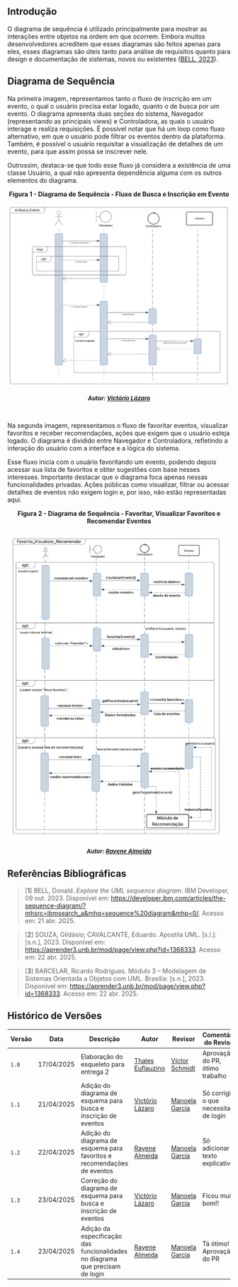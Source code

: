 ## Introdução

O diagrama de sequência é utilizado principalmente para mostrar as interações entre objetos na ordem em que ocorrem. Embora muitos desenvolvedores acreditem que esses diagramas são feitos apenas para eles, esses diagramas são úteis tanto para análise de requisitos quanto para design e documentação de sistemas, novos ou existentes ([BELL, 2023](#ref1)).

## Diagrama de Sequência

Na primeira imagem, representamos tanto o fluxo de inscrição em um evento, o qual o usuário precisa estar logado, quanto o de busca por um evento. O diagrama apresenta duas seções do sistema, Navegador (representando as principais views) e Controladora, as quais o usuário interage e realiza requisições. É possível notar que há um loop como fluxo alternativo, em que o usuário pode filtrar os eventos dentro da plataforma. Também, é possível o usuário requisitar a visualização de detalhes de um evento, para que assim possa se inscrever nele.

Outrossim, destaca-se que todo esse fluxo já considera a existência de uma classe Usuário, a qual não apresenta dependência alguma com os outros elementos do diagrama.

<center>
<p><b>Figura 1 - Diagrama de Sequência - Fluxo de Busca e Inscrição em Evento</b></p>

![Diagrama de Sequência 1](../assets/diagrama-sequencia/diagrama_sequencia_victorio.png)

<font size="2"><p style="text-align: center"><b>*Autor: <a href="https://github.com/Victor-oss">Victório Lázaro</a>*</b></p></font>
</center>

<br>


Na segunda imagem, representamos o fluxo de favoritar eventos, visualizar favoritos e receber recomendações, ações que exigem que o usuário esteja logado. O diagrama é dividido entre Navegador e Controladora, refletindo a interação do usuário com a interface e a lógica do sistema.

Esse fluxo inicia com o usuário favoritando um evento, podendo depois acessar sua lista de favoritos e obter sugestões com base nesses interesses. Importante destacar que o diagrama foca apenas nessas funcionalidades privadas. Ações públicas como visualizar, filtrar ou acessar detalhes de eventos não exigem login e, por isso, não estão representadas aqui.

<center>
<p><b>Figura 2 - Diagrama de Sequência - Favoritar, Visualizar Favoritos e Recomendar Eventos</b></p>

![Diagrama de Sequência 1](../assets/diagrama-sequencia/diagrama_favoritos.png)

<font size="2"><p style="text-align: center"><b>*Autor: <a href="https://github.com/rayenealmeida">Rayene Almeida</a>*</b></p></font>
</center>

## Referências Bibliográficas

> [<a id='ref1'>1</a>] BELL, Donald. *Explore the UML sequence diagram*. IBM Developer, 09 out. 2023. Disponível em: <https://developer.ibm.com/articles/the-sequence-diagram/?mhsrc=ibmsearch_a&mhq=sequence%20diagram&mhp=0/>. Acesso em: 21 abr. 2025.

> [<a id='ref2'>2</a>] SOUZA, Gildásio; CAVALCANTE, Eduardo. Apostila UML. [s.l.]: [s.n.], 2023. Disponível em: <https://aprender3.unb.br/mod/page/view.php?id=1368333>. Acesso em: 22 abr. 2025.

> [<a id='ref3'>3</a>] BARCELAR, Ricardo Rodrigues. Módulo 3 – Modelagem de Sistemas Orientada a Objetos com UML. Brasília: [s.n.], 2023. Disponível em: <https://aprender3.unb.br/mod/page/view.php?id=1368333>. Acesso em: 22 abr. 2025.

## Histórico de Versões

| Versão | Data       | Descrição               | Autor                                             | Revisor                                                | Comentário do Revisor |
| ------ | ---------- | ----------------------- | ------------------------------------------------- | ------------------------------------------------------ | --------------------- |
| `1.0`    | 17/04/2025 | Elaboração do esqueleto para entrega 2    |[Thales Euflauzino](https://github.com/thaleseuflauzino) | [Víctor Schmidt](https://github.com/moonshinerd)  | Aprovação do PR, ótimo trabalho |
| `1.1`    | 21/04/2025 | Adição do diagrama de esquema para busca e inscrição de eventos   |[Victório Lázaro](https://github.com/Victor-oss) | [Manoela Garcia](https://github.com/manu-sgc) | Só corrigir o que necessita de login |
| `1.2`    | 22/04/2025 | Adição do diagrama de esquema para favoritos e recomendações de eventos   |[Rayene Almeida](https://github.com/rayenealmeida) | [Manoela Garcia](https://github.com/manu-sgc) | Só adicionar o texto explicativo |
| `1.3`    | 23/04/2025 | Correção do diagrama de esquema para busca e inscrição de eventos   |[Victório Lázaro](https://github.com/Victor-oss) | [Manoela Garcia](https://github.com/manu-sgc) | Ficou muito bom!! |
| `1.4`    | 23/04/2025 | Adição da especificação das funcionalidades no diagrama que precisam de login  |[Rayene Almeida](https://github.com/rayenealmeida) | [Manoela Garcia](https://github.com/manu-sgc) | Tá ótimo! Aprovação do PR |